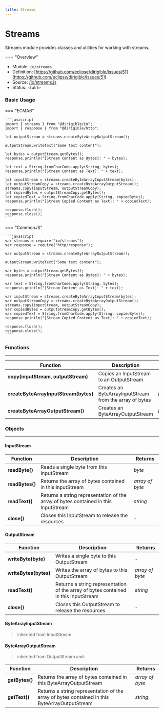 ```yaml
---
title: Streams
---
```


Streams
===

Streams module provides classes and utilities for working with streams.

=== "Overview"
- Module: `io/streams`
- Definition: [https://github.com/eclipse/dirigible/issues/51](https://github.com/eclipse/dirigible/issues/51)
- Source: [/io/streams.js](https://github.com/eclipse/dirigible/blob/master/components/api-io/src/main/resources/META-INF/dirigible/io/streams.js)
- Status: `stable`


### Basic Usage

=== "ECMA6"

    ```javascript
    import { streams } from "@dirigible/io";
    import { response } from "@dirigible/http";

    let outputStream = streams.createByteArrayOutputStream();

    outputStream.writeText("Some text content");

    let bytes = outputStream.getBytes();
    response.println("[Stream Content as Bytes]: " + bytes);

    let text = String.fromCharCode.apply(String, bytes);
    response.println("[Stream Content as Text]: " + text);

    let inputStream = streams.createByteArrayInputStream(bytes);
    let outputStreamCopy = streams.createByteArrayOutputStream();
    streams.copy(inputStream, outputStreamCopy);
    let copiedBytes = outputStreamCopy.getBytes();
    let copiedText = String.fromCharCode.apply(String, copiedBytes);
    response.println("[Stream Copied Content as Text]: " + copiedText);

    response.flush();
    response.close();
    ```

=== "CommonJS"

    ```javascript
    var streams = require("io/streams");
    var response = require("http/response");

    var outputStream = streams.createByteArrayOutputStream();

    outputStream.writeText("Some text content");

    var bytes = outputStream.getBytes();
    response.println("[Stream Content as Bytes]: " + bytes);

    var text = String.fromCharCode.apply(String, bytes);
    response.println("[Stream Content as Text]: " + text);

    var inputStream = streams.createByteArrayInputStream(bytes);
    var outputStreamCopy = streams.createByteArrayOutputStream();
    streams.copy(inputStream, outputStreamCopy);
    var copiedBytes = outputStreamCopy.getBytes();
    var copiedText = String.fromCharCode.apply(String, copiedBytes);
    response.println("[Stream Copied Content as Text]: " + copiedText);

    response.flush();
    response.close();
    ```


### Functions

---

Function     | Description | Returns
------------ | ----------- | --------
**copy(inputStream, outputStream)**   | Copies an InputStream to an OutputStream | -
**createByteArrayInputStream(bytes)**   | Creates an ByteArrayInputStream from the array of bytes | *ByteArrayInputStream*
**createByteArrayOutputStream()**   | Creates an ByteArrayOutputStream | *ByteArrayOutputStream*


### Objects

---

#### InputStream

Function     | Description | Returns
------------ | ----------- | --------
**readByte()**   | Reads a single byte from this InputStream | *byte*
**readBytes()**   | Returns the array of bytes contained in this InputStream | *array of byte*
**readText()**   | Returns a string representation of the array of bytes contained in this InputStream | *string*
**close()**   | Closes this InputStream to release the resources | -


#### OutputStream

Function     | Description | Returns
------------ | ----------- | --------
**writeByte(byte)**   | Writes a single byte to this OutputStream | -
**writeBytes(bytes)**   | Writes the array of bytes to this OutputStream | *array of byte*
**readText()**   | Returns a string representation of the array of bytes contained in this InputStream | *string*
**close()**   | Closes this OutputStream to release the resources | -


#### ByteArrayInputStream

> inherited from InputStream

#### ByteArrayOutputStream

> inherited from OutputStream and:

Function     | Description | Returns
------------ | ----------- | --------
**getBytes()**   | Returns the array of bytes contained in this ByteArrayOutputStream | *array of byte*
**getText()**   | Returns a string representation of the array of bytes contained in this ByteArrayOutputStream | *string*

